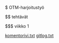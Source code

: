 $ OTM-harjoitustyö

$$ tehtävät

$$$ viikko 1

[komentorivi.txt](https://github.com/Jhoneagle/otm-harjoitustyo/blob/master/laskarit/vikko1/komentorivi.txt)
[gitlog.txt](https://github.com/Jhoneagle/otm-harjoitustyo/blob/master/laskarit/vikko1/gitlog.txt)

